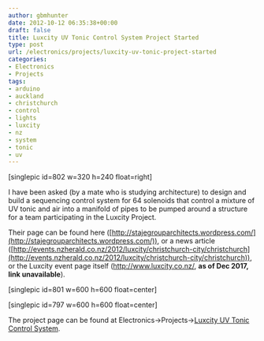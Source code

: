 ```yaml
---
author: gbmhunter
date: 2012-10-12 06:35:38+00:00
draft: false
title: Luxcity UV Tonic Control System Project Started
type: post
url: /electronics/projects/luxcity-uv-tonic-project-started
categories:
- Electronics
- Projects
tags:
- arduino
- auckland
- christchurch
- control
- lights
- luxcity
- nz
- system
- tonic
- uv
---
```


[singlepic id=802 w=320 h=240 float=right]




I have been asked (by a mate who is studying architecture) to design and build a sequencing control system for 64 solenoids that control a mixture of UV tonic and air into a manifold of pipes to be pumped around a structure for a team participating in the Luxcity Project.




Their page can be found here ([http://stajegrouparchitects.wordpress.com/](http://stajegrouparchitects.wordpress.com/)), or a news article ([http://events.nzherald.co.nz/2012/luxcity/christchurch-city/christchurch](http://events.nzherald.co.nz/2012/luxcity/christchurch-city/christchurch)), or the Luxcity event page itself (http://www.luxcity.co.nz/, **as of Dec 2017, link unavailable**).




[singlepic id=801 w=600 h=600 float=center]




[singlepic id=797 w=600 h=600 float=center]




The project page can be found at Electronics->Projects->[Luxcity UV Tonic Control System](http://blog.mbedded.ninja/electronics/projects/luxcity-uv-tonic-control-system).
